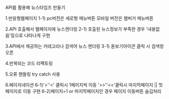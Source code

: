 API를 활용해 뉴스타임즈 만들기

1.반응형웹페이지
1-1) pc버전은 세로형 메뉴버튼 모바일 버전은 햄버거 메뉴버튼

2.API 호출해서 웹페이지에 뉴스렌더링
2-1) 호출된 뉴스정보가 부족한 경우 '내용없음'등으로 나타나게 구현

3.API에서 제공하는 카테고리나 검색어 뉴스 렌더링
3-1) 돋보기아이콘 클릭 시 검색창 오픈

4.반복되는 코드 리팩토링

5.오류 핸들링 try catch 사용

6.페이지네이션
6-1)'>''<' 클릭시 1페이지씩 이동 '>>''<<'클릭시 마지막페이지 || 첫 페이지로 이동 구현
6-2)페이지=1 or 마지막페이지인 경우 페이지 이동버튼 숨김처리
